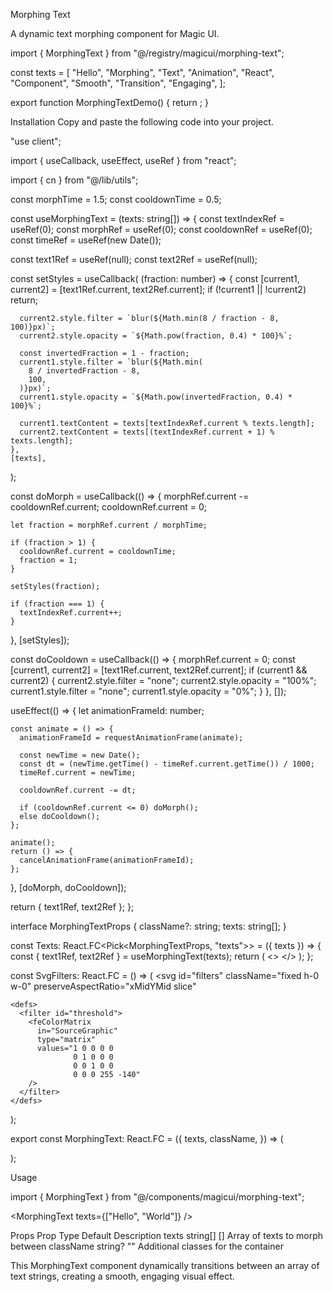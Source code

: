 Morphing Text

A dynamic text morphing component for Magic UI.

import { MorphingText } from "@/registry/magicui/morphing-text";
 
const texts = [
  "Hello",
  "Morphing",
  "Text",
  "Animation",
  "React",
  "Component",
  "Smooth",
  "Transition",
  "Engaging",
];
 
export function MorphingTextDemo() {
  return <MorphingText texts={texts} />;
}

Installation
Copy and paste the following code into your project.

"use client";
 
import { useCallback, useEffect, useRef } from "react";
 
import { cn } from "@/lib/utils";
 
const morphTime = 1.5;
const cooldownTime = 0.5;
 
const useMorphingText = (texts: string[]) => {
  const textIndexRef = useRef(0);
  const morphRef = useRef(0);
  const cooldownRef = useRef(0);
  const timeRef = useRef(new Date());
 
  const text1Ref = useRef<HTMLSpanElement>(null);
  const text2Ref = useRef<HTMLSpanElement>(null);
 
  const setStyles = useCallback(
    (fraction: number) => {
      const [current1, current2] = [text1Ref.current, text2Ref.current];
      if (!current1 || !current2) return;
 
      current2.style.filter = `blur(${Math.min(8 / fraction - 8, 100)}px)`;
      current2.style.opacity = `${Math.pow(fraction, 0.4) * 100}%`;
 
      const invertedFraction = 1 - fraction;
      current1.style.filter = `blur(${Math.min(
        8 / invertedFraction - 8,
        100,
      )}px)`;
      current1.style.opacity = `${Math.pow(invertedFraction, 0.4) * 100}%`;
 
      current1.textContent = texts[textIndexRef.current % texts.length];
      current2.textContent = texts[(textIndexRef.current + 1) % texts.length];
    },
    [texts],
  );
 
  const doMorph = useCallback(() => {
    morphRef.current -= cooldownRef.current;
    cooldownRef.current = 0;
 
    let fraction = morphRef.current / morphTime;
 
    if (fraction > 1) {
      cooldownRef.current = cooldownTime;
      fraction = 1;
    }
 
    setStyles(fraction);
 
    if (fraction === 1) {
      textIndexRef.current++;
    }
  }, [setStyles]);
 
  const doCooldown = useCallback(() => {
    morphRef.current = 0;
    const [current1, current2] = [text1Ref.current, text2Ref.current];
    if (current1 && current2) {
      current2.style.filter = "none";
      current2.style.opacity = "100%";
      current1.style.filter = "none";
      current1.style.opacity = "0%";
    }
  }, []);
 
  useEffect(() => {
    let animationFrameId: number;
 
    const animate = () => {
      animationFrameId = requestAnimationFrame(animate);
 
      const newTime = new Date();
      const dt = (newTime.getTime() - timeRef.current.getTime()) / 1000;
      timeRef.current = newTime;
 
      cooldownRef.current -= dt;
 
      if (cooldownRef.current <= 0) doMorph();
      else doCooldown();
    };
 
    animate();
    return () => {
      cancelAnimationFrame(animationFrameId);
    };
  }, [doMorph, doCooldown]);
 
  return { text1Ref, text2Ref };
};
 
interface MorphingTextProps {
  className?: string;
  texts: string[];
}
 
const Texts: React.FC<Pick<MorphingTextProps, "texts">> = ({ texts }) => {
  const { text1Ref, text2Ref } = useMorphingText(texts);
  return (
    <>
      <span
        className="absolute inset-x-0 top-0 m-auto inline-block w-full"
        ref={text1Ref}
      />
      <span
        className="absolute inset-x-0 top-0 m-auto inline-block w-full"
        ref={text2Ref}
      />
    </>
  );
};
 
const SvgFilters: React.FC = () => (
  <svg
    id="filters"
    className="fixed h-0 w-0"
    preserveAspectRatio="xMidYMid slice"
  >
    <defs>
      <filter id="threshold">
        <feColorMatrix
          in="SourceGraphic"
          type="matrix"
          values="1 0 0 0 0
                  0 1 0 0 0
                  0 0 1 0 0
                  0 0 0 255 -140"
        />
      </filter>
    </defs>
  </svg>
);
 
export const MorphingText: React.FC<MorphingTextProps> = ({
  texts,
  className,
}) => (
  <div
    className={cn(
      "relative mx-auto h-16 w-full max-w-screen-md text-center font-sans text-[40pt] font-bold leading-none [filter:url(#threshold)_blur(0.6px)] md:h-24 lg:text-[6rem]",
      className,
    )}
  >
    <Texts texts={texts} />
    <SvgFilters />
  </div>
);

Usage

import { MorphingText } from "@/components/magicui/morphing-text";

<MorphingText texts={["Hello", "World"]} />

Props
Prop	Type	Default	Description
texts	string[]	[]	Array of texts to morph between
className	string?	""	Additional classes for the container

This MorphingText component dynamically transitions between an array of text strings, creating a smooth, engaging visual effect.